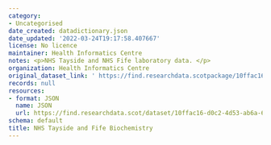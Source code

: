 ```yaml
---
category:
- Uncategorised
date_created: datadictionary.json
date_updated: '2022-03-24T19:17:58.407667'
license: No licence
maintainer: Health Informatics Centre
notes: <p>NHS Tayside and NHS Fife laboratory data. </p>
organization: Health Informatics Centre
original_dataset_link: ' https://find.researchdata.scotpackage/10ffac16-d0c2-4d53-ab6a-69a38e283223'
records: null
resources:
- format: JSON
  name: JSON
  url: https://find.researchdata.scot/dataset/10ffac16-d0c2-4d53-ab6a-69a38e283223/resource/10ffac16-d0c2-4d53-ab6a-69a38e283223/download/datadictionary.json
schema: default
title: NHS Tayside and Fife Biochemistry
---
```

